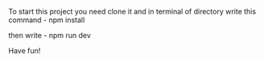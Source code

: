 To start this project you need clone it and in terminal of directory write this command - npm install

then write - npm run dev

Have fun!
